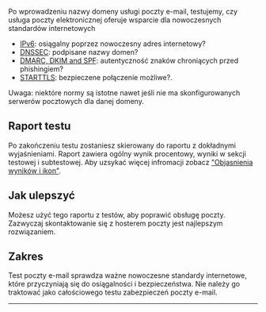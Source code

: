 Po wprowadzeniu nazwy domeny usługi poczty e-mail, testujemy, czy usługa poczty elektronicznej oferuje wsparcie dla nowoczesnych standardów internetowych

* [IPv6](/faqs/ipv6/): osiągalny poprzez nowoczesny adres internetowy?
* [DNSSEC](/faqs/dnssec/): podpisane nazwy domen?
* [DMARC, DKIM and SPF](/faqs/mailauth/): autentyczność znaków chroniących przed phishingiem?
* [STARTTLS](/faqs/starttls): bezpieczene połączenie możliwe?. 

Uwaga: niektóre normy są istotne nawet jeśli nie ma skonfigurowanych serwerów pocztowych dla danej domeny.

## Raport testu
Po zakończeniu testu zostaniesz skierowany do raportu z dokładnymi wyjaśnieniami. Raport zawiera ogólny wynik procentowy, wyniki w sekcji testowej i subtestowej. Aby uzsykać więcej infromacji zobacz ["Objasnienia wyników i ikon"](/faqs/report/). 

## Jak ulepszyć
Możesz użyć tego raportu z testów, aby poprawić obsługę poczty. Zazwyczaj skontaktowanie się z hosterem poczty jest najlepszym rozwiązaniem.

## Zakres
Test poczty e-mail sprawdza ważne nowoczesne standardy internetowe, które przyczyniają się do osiągalności i bezpieczeństwa. Nie należy go traktować jako całościowego testu zabezpieczeń poczty e-mail.

---
